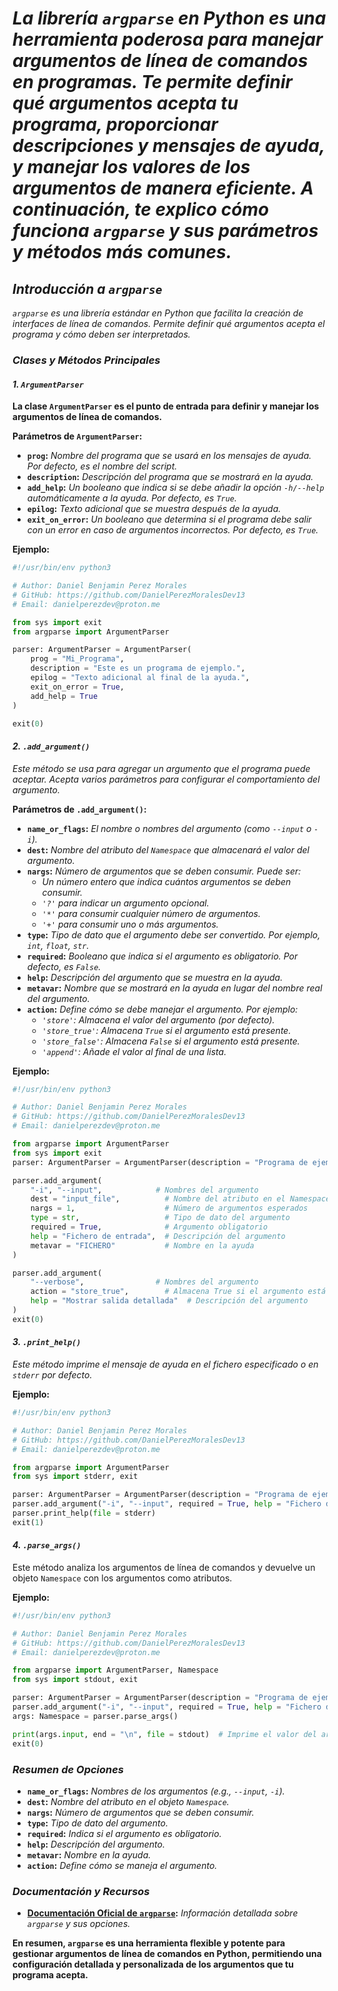 <!-- Author: Daniel Benjamin Perez Morales -->
<!-- GitHub: https://github.com/DanielPerezMoralesDev13 -->
<!-- Email: danielperezdev@proton.me -->

# ***La librería `argparse` en Python es una herramienta poderosa para manejar argumentos de línea de comandos en programas. Te permite definir qué argumentos acepta tu programa, proporcionar descripciones y mensajes de ayuda, y manejar los valores de los argumentos de manera eficiente. A continuación, te explico cómo funciona `argparse` y sus parámetros y métodos más comunes.***

## ***Introducción a `argparse`***

*`argparse` es una librería estándar en Python que facilita la creación de interfaces de línea de comandos. Permite definir qué argumentos acepta el programa y cómo deben ser interpretados.*

### ***Clases y Métodos Principales***

#### ***1. `ArgumentParser`***

**La clase `ArgumentParser` es el punto de entrada para definir y manejar los argumentos de línea de comandos.**

**Parámetros de `ArgumentParser`:**

- **`prog`:** *Nombre del programa que se usará en los mensajes de ayuda. Por defecto, es el nombre del script.*
- **`description`:** *Descripción del programa que se mostrará en la ayuda.*
- **`add_help`:** *Un booleano que indica si se debe añadir la opción `-h/--help` automáticamente a la ayuda. Por defecto, es `True`.*
- **`epilog`:** *Texto adicional que se muestra después de la ayuda.*
- **`exit_on_error`:** *Un booleano que determina si el programa debe salir con un error en caso de argumentos incorrectos. Por defecto, es `True`.*

**Ejemplo:**

```python
#!/usr/bin/env python3

# Author: Daniel Benjamin Perez Morales
# GitHub: https://github.com/DanielPerezMoralesDev13
# Email: danielperezdev@proton.me

from sys import exit
from argparse import ArgumentParser

parser: ArgumentParser = ArgumentParser(
    prog = "Mi_Programa",
    description = "Este es un programa de ejemplo.",
    epilog = "Texto adicional al final de la ayuda.",
    exit_on_error = True,
    add_help = True
)

exit(0)
```

#### ***2. `.add_argument()`***

*Este método se usa para agregar un argumento que el programa puede aceptar. Acepta varios parámetros para configurar el comportamiento del argumento.*

**Parámetros de `.add_argument()`:**

- **`name_or_flags`:** *El nombre o nombres del argumento (como `--input` o `-i`).*
- **`dest`:** *Nombre del atributo del `Namespace` que almacenará el valor del argumento.*
- **`nargs`:** *Número de argumentos que se deben consumir. Puede ser:*
  - *Un número entero que indica cuántos argumentos se deben consumir.*
  - *`'?'` para indicar un argumento opcional.*
  - *`'*'` para consumir cualquier número de argumentos.*
  - *`'+'` para consumir uno o más argumentos.*
- **`type`:** *Tipo de dato que el argumento debe ser convertido. Por ejemplo, `int`, `float`, `str`.*
- **`required`:** *Booleano que indica si el argumento es obligatorio. Por defecto, es `False`.*
- **`help`:** *Descripción del argumento que se muestra en la ayuda.*
- **`metavar`:** *Nombre que se mostrará en la ayuda en lugar del nombre real del argumento.*
- **`action`:** *Define cómo se debe manejar el argumento. Por ejemplo:*
  - *`'store'`: Almacena el valor del argumento (por defecto).*
  - *`'store_true'`: Almacena `True` si el argumento está presente.*
  - *`'store_false'`: Almacena `False` si el argumento está presente.*
  - *`'append'`: Añade el valor al final de una lista.*

**Ejemplo:**

```python
#!/usr/bin/env python3

# Author: Daniel Benjamin Perez Morales
# GitHub: https://github.com/DanielPerezMoralesDev13
# Email: danielperezdev@proton.me

from argparse import ArgumentParser
from sys import exit
parser: ArgumentParser = ArgumentParser(description = "Programa de ejemplo")

parser.add_argument(
    "-i", "--input",            # Nombres del argumento
    dest = "input_file",          # Nombre del atributo en el Namespace
    nargs = 1,                    # Número de argumentos esperados
    type = str,                   # Tipo de dato del argumento
    required = True,              # Argumento obligatorio
    help = "Fichero de entrada",  # Descripción del argumento
    metavar = "FICHERO"           # Nombre en la ayuda
)

parser.add_argument(
    "--verbose",                # Nombres del argumento
    action = "store_true",        # Almacena True si el argumento está presente
    help = "Mostrar salida detallada"  # Descripción del argumento
)
exit(0)
```

#### ***3. `.print_help()`***

*Este método imprime el mensaje de ayuda en el fichero especificado o en `stderr` por defecto.*

**Ejemplo:**

```python
#!/usr/bin/env python3

# Author: Daniel Benjamin Perez Morales
# GitHub: https://github.com/DanielPerezMoralesDev13
# Email: danielperezdev@proton.me

from argparse import ArgumentParser
from sys import stderr, exit

parser: ArgumentParser = ArgumentParser(description = "Programa de ejemplo")
parser.add_argument("-i", "--input", required = True, help = "Fichero de entrada")
parser.print_help(file = stderr)
exit(1)
```

#### ***4. `.parse_args()`***

Este método analiza los argumentos de línea de comandos y devuelve un objeto `Namespace` con los argumentos como atributos.

**Ejemplo:**

```python
#!/usr/bin/env python3

# Author: Daniel Benjamin Perez Morales
# GitHub: https://github.com/DanielPerezMoralesDev13
# Email: danielperezdev@proton.me

from argparse import ArgumentParser, Namespace
from sys import stdout, exit

parser: ArgumentParser = ArgumentParser(description = "Programa de ejemplo")
parser.add_argument("-i", "--input", required = True, help = "Fichero de entrada")
args: Namespace = parser.parse_args()

print(args.input, end = "\n", file = stdout)  # Imprime el valor del argumento --input
exit(0)
```

### ***Resumen de Opciones***

- **`name_or_flags`:** *Nombres de los argumentos (e.g., `--input`, `-i`).*
- **`dest`:** *Nombre del atributo en el objeto `Namespace`.*
- **`nargs`:** *Número de argumentos que se deben consumir.*
- **`type`:** *Tipo de dato del argumento.*
- **`required`:** *Indica si el argumento es obligatorio.*
- **`help`:** *Descripción del argumento.*
- **`metavar`:** *Nombre en la ayuda.*
- **`action`:** *Define cómo se maneja el argumento.*

### ***Documentación y Recursos***

- **[Documentación Oficial de `argparse`](https://docs.python.org/3/library/argparse.html "https://docs.python.org/3/library/argparse.html"):** *Información detallada sobre `argparse` y sus opciones.*

**En resumen, `argparse` es una herramienta flexible y potente para gestionar argumentos de línea de comandos en Python, permitiendo una configuración detallada y personalizada de los argumentos que tu programa acepta.**

